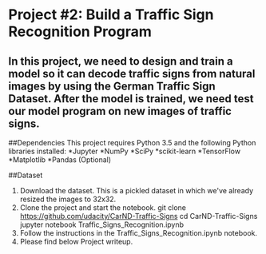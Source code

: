 # Project #2: Build a Traffic Sign Recognition Program
## In this project, we need to design and train a model so it can decode traffic signs from natural images by using the German Traffic Sign Dataset. After the model is trained, we need test our model program on new images of traffic signs.

##Dependencies
This project requires Python 3.5 and the following Python libraries installed:
*Jupyter
*NumPy
*SciPy
*scikit-learn
*TensorFlow
*Matplotlib
*Pandas (Optional)

##Dataset
1.	Download the dataset. This is a pickled dataset in which we've already resized the images to 32x32.
2.	Clone the project and start the notebook.
git clone https://github.com/udacity/CarND-Traffic-Signs
cd CarND-Traffic-Signs
jupyter notebook Traffic_Signs_Recognition.ipynb
3.	Follow the instructions in the Traffic_Signs_Recognition.ipynb notebook.
4.	Please find below Project writeup.






